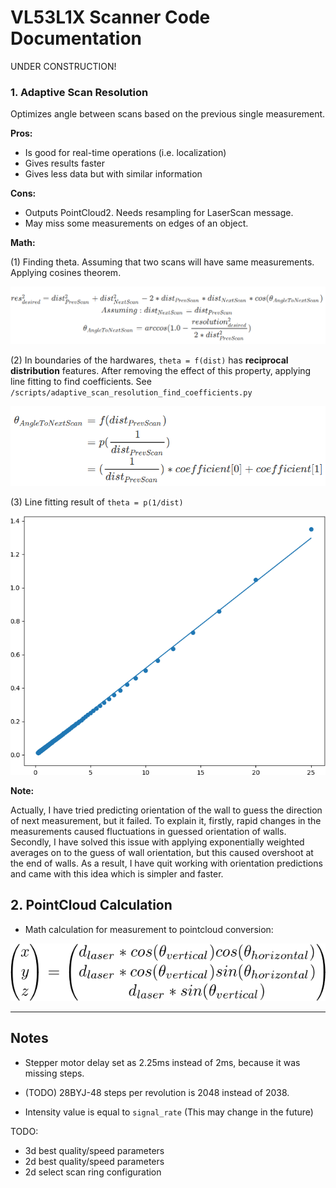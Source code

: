 

# VL53L1X Scanner Code Documentation

UNDER CONSTRUCTION!

### 1. Adaptive Scan Resolution

Optimizes angle between scans based on the previous single measurement. 

**Pros:**

- Is good for real-time operations (i.e. localization)
- Gives results faster
- Gives less data but with similar information

**Cons:**

- Outputs PointCloud2. Needs resampling for LaserScan message.
- May miss some measurements on edges of an object.

**Math:**

(1) Finding theta. Assuming that two scans will have same measurements. Applying cosines theorem.

![adaptive_res_1](img/adaptive_res_1.png)

(2) In boundaries of the hardwares, `theta = f(dist)` has **reciprocal distribution** features. After removing the effect of this property, applying line fitting to find coefficients. See `/scripts/adaptive_scan_resolution_find_coefficients.py`

![adaptive_res_2](img/adaptive_res_2.png)

(3) Line fitting result of `theta = p(1/dist)`

![adaptive_res_3](img/adaptive_res_3.png)

**Note:**

Actually, I have tried predicting orientation of the wall to guess the direction of next measurement, but it failed. To explain it, firstly, rapid changes in the measurements caused fluctuations in guessed orientation of walls. Secondly, I have solved this issue with applying exponentially weighted averages on to the guess of wall orientation, but this caused overshoot at the end of walls. As a result, I have quit working with orientation predictions and came with this idea which is simpler and faster.



## 2. PointCloud Calculation

- Math calculation for measurement to pointcloud conversion:

![pointcloud_calculation](img/pointcloud_calculation.png)





--------------------------------------------------------------------------

## Notes

- Stepper motor delay set as 2.25ms instead of 2ms, because it was missing steps.
- (TODO) 28BYJ-48 steps per revolution is 2048 instead of 2038.


- Intensity value is equal to `signal_rate` (This may change in the future)



TODO:

- 3d best quality/speed parameters
- 2d best quality/speed parameters
- 2d select scan ring configuration



